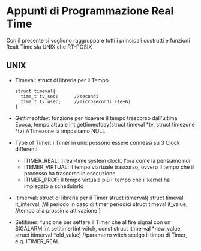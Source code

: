 # Appunti di Programmazione Real Time

Con il presente si vogliono raggruppare tutti i principali costrutti e funzioni Realt Time sia UNIX che RT-POSIX



## UNIX

- Timeval: struct di libreria per il Tempo    
    ```
    struct timeval{
      time_t tv_sec;      //secondi
      time_t tv_usec;     //microsecondi (1e+6)
    }
    ```
- Gettimeofday: funzione per ricavare il tempo trascorso dall'ultima Epoca, tempo attuale
    int gettimeofday(struct timeval *tv, struct timezone *tz) //Timezone la impostiamo NULL 
    
- Type of Timer: i Timer in unix possono essere connessi su 3 Clock differenti:
  - ITIMER_REAL: il real-time system clock, l'ora come la pensiamo noi
  - ITEMER_VIRTUAL: il tempo viartuale trascorso, ovvero il tempo che il processo ha trascorso in esecuzione
  - ITIMER_PROF: il tempo virtuale più il tempo che il kernel ha impiegato a schedularlo

- Itimerval: struct di libreria per il Timer
    struct itimerval{
      struct timeval it_interval;    //il periodo in caso di timer periodici
      struct timeval it_value;       //tempo alla prossima attivazione 
    }

- Setitimer: funzione per settare il Timer che al fire signal con un SIGALARM
    int setitimer(int witch, const struct itimerval *new_value, struct itimerval *old_value)    //parametro witch scelgo il timpo di Timer, e.g. ITIMER_REAL
